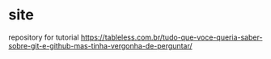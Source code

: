 # site
repository for tutorial https://tableless.com.br/tudo-que-voce-queria-saber-sobre-git-e-github-mas-tinha-vergonha-de-perguntar/
